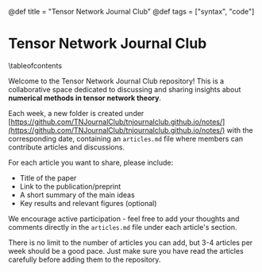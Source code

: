 @def title = "Tensor Network Journal Club"
@def tags = ["syntax", "code"]

# Tensor Network Journal Club

\tableofcontents <!-- you can use \toc as well -->

Welcome to the Tensor Network Journal Club repository! This is a collaborative space dedicated to discussing and sharing insights about **numerical methods in tensor network theory**.

Each week, a new folder is created under [https://github.com/TNJournalClub/tnjournalclub.github.io/notes/](https://github.com/TNJournalClub/tnjournalclub.github.io/notes/) with the corresponding date, containing an `articles.md` file where members can contribute articles and discussions.

For each article you want to share, please include:
- Title of the paper
- Link to the publication/preprint
- A short summary of the main ideas
- Key results and relevant figures (optional)

We encourage active participation - feel free to add your thoughts and comments directly in the `articles.md` file under each article's section. 

There is no limit to the number of articles you can add, but 3-4 articles per week should be a good pace. Just make sure you have read the articles carefully before adding them to the repository.